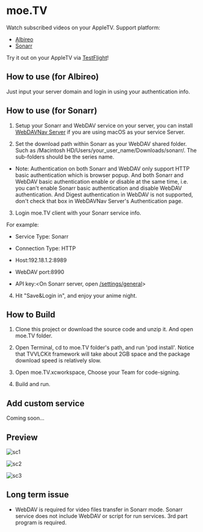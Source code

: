 # moe.TV
Watch subscribed videos on your AppleTV.
Support platform:
- [Albireo](https://github.com/lordfriend/Albireo)
- [Sonarr](https://sonarr.tv/)

Try it out on your AppleTV via [TestFlight](https://testflight.apple.com/join/86IoKxV6)!

## How to use (for Albireo)

Just input your server domain and login in using your authentication info.

## How to use (for Sonarr)

1. Setup your Sonarr and WebDAV service on your server, you can install [WebDAVNav Server](https://apps.apple.com/us/app/webdavnav-server/id747482894?mt=12) if you are using macOS as your service Server.

2. Set the download path within Sonarr as your WebDAV shared folder. Such as /Macintosh HD/Users/your_user_name/Downloads/sonarr/. The sub-folders should be the series name. 

- Note: Authentication on both Sonarr and WebDAV only support HTTP basic authentication which is browser popup. And both Sonarr and WebDAV basic authentication enable or disable at the same time, i.e. you can't enable Sonarr basic authentication and disable WebDAV authentication. And Digest authentication in WebDAV is not supported, don't check that box in WebDAVNav Server's Authentication page.

3. Login moe.TV client with your Sonarr service info.

For example:

- Service Type: Sonarr

- Connection Type: HTTP

- Host:192.18.1.2:8989

- WebDAV port:8990

- API key:<On Sonarr server, open [/settings/general](http://127.0.0.1:8989/settings/general)>

4. Hit "Save&Login in", and enjoy your anime night.

## How to Build

1. Clone this project or download the source code and unzip it. And open moe.TV folder.

2. Open Terminal, cd to moe.TV folder's path, and run 'pod install'. Notice that TVVLCKit framework will take about 2GB space and the package download speed is relatively slow.

3. Open moe.TV.xcworkspace, Choose your Team for code-signing.

4. Build and run.

## Add custom service
Coming soon...

## Preview

![sc1](https://pbs.twimg.com/media/EE-t6cfU8AAhj_3?format=jpg&name=large)

![sc2](https://pbs.twimg.com/media/ESsXkq6U0AAR2I9?format=jpg&name=large)

![sc3](https://pbs.twimg.com/media/EFTwM65U0AAeLSp?format=jpg&name=large)

## Long term issue

- WebDAV is required for video files transfer in Sonarr mode. Sonarr service does not include WebDAV or script for run services. 3rd part program is required.

